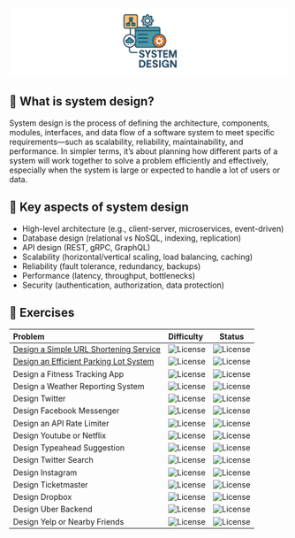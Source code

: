 ![System design](assets/system-design.png)

## 🧠 What is system design?
System design is the process of defining the architecture, components, modules, interfaces, and data flow of a software 
system to meet specific requirements—such as scalability, reliability, maintainability, and performance. 
In simpler terms, it’s about planning how different parts of a system will work together to solve a problem efficiently 
and effectively, especially when the system is large or expected to handle a lot of users or data.

## 🔧 Key aspects of system design
* High-level architecture (e.g., client-server, microservices, event-driven)
* Database design (relational vs NoSQL, indexing, replication)
* API design (REST, gRPC, GraphQL)
* Scalability (horizontal/vertical scaling, load balancing, caching)
* Reliability (fault tolerance, redundancy, backups)
* Performance (latency, throughput, bottlenecks)
* Security (authentication, authorization, data protection)

## 💪 Exercises

| Problem                                                                   | Difficulty                                              |                         Status                          |
|:--------------------------------------------------------------------------|:--------------------------------------------------------|:-------------------------------------------------------:|
| [Design a Simple URL Shortening Service](problems/url-shortening-service) | ![License](https://img.shields.io/badge/Easy-greenblue) | ![License](https://img.shields.io/badge/Done-greenblue) |
| [Design an Efficient Parking Lot System](problems/parking-lot-system)     | ![License](https://img.shields.io/badge/Easy-greenblue) | ![License](https://img.shields.io/badge/Done-greenblue) |
| Design a Fitness Tracking App                                             | ![License](https://img.shields.io/badge/Easy-greenblue) |   ![License](https://img.shields.io/badge/Todo-gray)    |
| Design a Weather Reporting System                                         | ![License](https://img.shields.io/badge/Easy-greenblue) |   ![License](https://img.shields.io/badge/Todo-gray)    |
| Design Twitter                                                            | ![License](https://img.shields.io/badge/Medium-orange)  |   ![License](https://img.shields.io/badge/Todo-gray)    |
| Design Facebook Messenger                                                 | ![License](https://img.shields.io/badge/Medium-orange)  |   ![License](https://img.shields.io/badge/Todo-gray)    |
| Design an API Rate Limiter                                                | ![License](https://img.shields.io/badge/Medium-orange)  |   ![License](https://img.shields.io/badge/Todo-gray)    |
| Design Youtube or Netflix                                                 | ![License](https://img.shields.io/badge/Medium-orange)  |   ![License](https://img.shields.io/badge/Todo-gray)    |
| Design Typeahead Suggestion                                               | ![License](https://img.shields.io/badge/Medium-orange)  |   ![License](https://img.shields.io/badge/Todo-gray)    |
| Design Twitter Search                                                     | ![License](https://img.shields.io/badge/Medium-orange)  |   ![License](https://img.shields.io/badge/Todo-gray)    |
| Design Instagram                                                          | ![License](https://img.shields.io/badge/Medium-orange)  |   ![License](https://img.shields.io/badge/Todo-gray)    |
| Design Ticketmaster                                                       | ![License](https://img.shields.io/badge/Hard-red)       |   ![License](https://img.shields.io/badge/Todo-gray)    |
| Design Dropbox                                                            | ![License](https://img.shields.io/badge/Hard-red)       |   ![License](https://img.shields.io/badge/Todo-gray)    |
| Design Uber Backend                                                       | ![License](https://img.shields.io/badge/Hard-red)       |   ![License](https://img.shields.io/badge/Todo-gray)    |
| Design Yelp or Nearby Friends                                             | ![License](https://img.shields.io/badge/Hard-red)       |   ![License](https://img.shields.io/badge/Todo-gray)    |